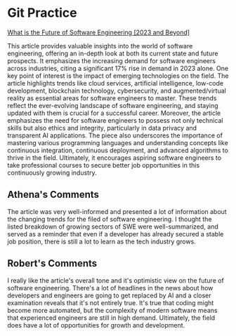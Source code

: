 # Git Practice
[What is the Future of Software Engineering [2023 and Beyond]](https://www.knowledgehut.com/blog/web-development/software-engineer-future)

This article provides valuable insights into the world of software engineering, offering an in-depth look at both its current state and future prospects. It emphasizes the increasing demand for software engineers across industries, citing a significant 17% rise in demand in 2023 alone. One key point of interest is the impact of emerging technologies on the field. The article highlights trends like cloud services, artificial intelligence, low-code development, blockchain technology, cybersecurity, and augmented/virtual reality as essential areas for software engineers to master. These trends reflect the ever-evolving landscape of software engineering, and staying updated with them is crucial for a successful career. Moreover, the article emphasizes the need for software engineers to possess not only technical skills but also ethics and integrity, particularly in data privacy and transparent AI applications. The piece also underscores the importance of mastering various programming languages and understanding concepts like continuous integration, continuous deployment, and advanced algorithms to thrive in the field. Ultimately, it encourages aspiring software engineers to take professional courses to secure better job opportunities in this continuously growing industry.


## Athena's Comments
The article was very well-informed and presented a lot of information about the changing trends for the filed of software engineering. I thought the listed breakdown of growing sectors of SWE were well-summarized, and served as a reminder that even if a developer has already secured a stable job position, there is still a lot to learn as the tech industry grows.

## Robert's Comments
I really like the article's overall tone and it's optimistic view on the future of software engineering. There's a lot of headlines in the news about how developers and engineers are going to get replaced by AI and a closer examination reveals that it's not entirely true. It's true that coding might become more automated, but the complexity of modern software means that experienced engineers are still in high demand. Ultimately, the field does have a lot of opportunities for growth and development. 